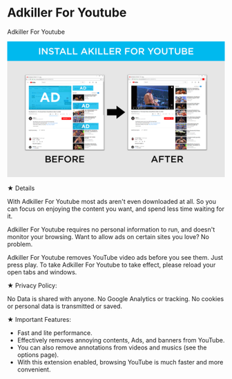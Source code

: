 
# Adkiller For Youtube
Adkiller For Youtube

![Adkiller](https://raw.githubusercontent.com/RansonMike/AdkillerForYoutube/master/Promo-1280x800-3%20(7).png)


★ Details

With Adkiller For Youtube most ads aren't even downloaded at all. So you can focus on enjoying the content you want, and spend less time waiting for it.


Adkiller For Youtube requires no personal information to run, and doesn't monitor your browsing. Want to allow ads on certain sites you love? No problem.


Adkiller For Youtube removes YouTube video ads before you see them. Just press play. To take Adkiller For Youtube to take effect, please reload your open tabs and windows.



★ Privacy Policy:

No Data is shared with anyone.
No Google Analytics or tracking.
No cookies or personal data is transmitted or saved.

★ Important Features:

- Fast and lite performance.
- Effectively removes annoying contents, Ads, and banners from YouTube.
- You can also remove annotations from videos and musics (see the options page).
- With this extension enabled, browsing YouTube is much faster and more convenient.
